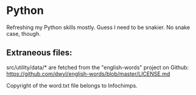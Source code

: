# Python

Refreshing my Python skills mostly. Guess I need to be snakier. No snake case, though.

## Extraneous files:

src/utility/data/\* are fetched from the "english-words" project on Github:
https://github.com/dwyl/english-words/blob/master/LICENSE.md

Copyright of the word.txt file belongs to Infochimps.
